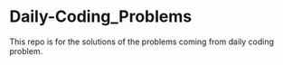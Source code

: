 # Daily-Coding_Problems
This repo is for the solutions of the problems 
coming from daily coding problem.
